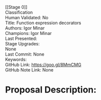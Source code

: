 [[Stage 0]]<br>Classification<br>Human Validated: No<br>Title: Function expression decorators<br>Authors: Igor Minar<br>Champions: Igor Minar<br>Last Presented: <br>Stage Upgrades:<br>None<br>Last Commit: None<br>Keywords:<br>GitHub Link: https://goo.gl/8MmCMG <br>GitHub Note Link: None
# Proposal Description:<br>